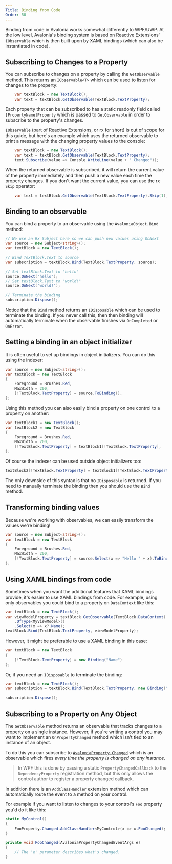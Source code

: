 ```yaml
---
Title: Binding from Code
Order: 50
---
```


Binding from code in Avalonia works somewhat differently to WPF/UWP. At the low level, Avalonia's
binding system is based on Reactive Extensions' `IObservable` which is then built upon by XAML
bindings (which can also be instantiated in code).

## Subscribing to Changes to a Property

You can subscribe to changes on a property by calling the `GetObservable`
method. This returns an `IObservable<T>` which can be used to listen for changes
to the property:

```csharp
    var textBlock = new TextBlock();
    var text = textBlock.GetObservable(TextBlock.TextProperty);
```

Each property that can be subscribed to has a static readonly field called
`[PropertyName]Property` which is passed to `GetObservable` in order to
subscribe to the property's changes.

`IObservable` (part of Reactive Extensions, or rx for short) is out of scope
for this guide, but here's an example which uses the returned observable to
print a message with the changing property values to the console:

```csharp
    var textBlock = new TextBlock();
    var text = textBlock.GetObservable(TextBlock.TextProperty);
    text.Subscribe(value => Console.WriteLine(value + " Changed"));
```

When the returned observable is subscribed, it will return the current value
of the property immediately and then push a new value each time the property
changes. If you don't want the current value, you can use the rx `Skip`
operator:

```csharp
    var text = textBlock.GetObservable(TextBlock.TextProperty).Skip(1);
```

## Binding to an observable

You can bind a property to an observable using the `AvaloniaObject.Bind` method:

```csharp
// We use an Rx Subject here so we can push new values using OnNext
var source = new Subject<string>();
var textBlock = new TextBlock();

// Bind TextBlock.Text to source
var subscription = textBlock.Bind(TextBlock.TextProperty, source);

// Set textBlock.Text to "hello"
source.OnNext("hello");
// Set textBlock.Text to "world!"
source.OnNext("world!");

// Terminate the binding
subscription.Dispose();
```

Notice that the `Bind` method returns an `IDisposable` which can be used to terminate the binding.
If you never call this, then then binding will automatically terminate when the observable finishes
via `OnCompleted` or `OnError`.

## Setting a binding in an object initializer

It is often useful to set up bindings in object initializers. You can do this using the indexer:

```csharp
var source = new Subject<string>();
var textBlock = new TextBlock
{
    Foreground = Brushes.Red,
    MaxWidth = 200,
    [!TextBlock.TextProperty] = source.ToBinding(),
};
```

Using this method you can also easily bind a property on one control to a property on another:

```csharp
var textBlock1 = new TextBlock();
var textBlock2 = new TextBlock
{
    Foreground = Brushes.Red,
    MaxWidth = 200,
    [!TextBlock.TextProperty] = textBlock1[!TextBlock.TextProperty],
};
```

Of course the indexer can be used outside object initializers too:

```csharp
textBlock2[!TextBlock.TextProperty] = textBlock1[!TextBlock.TextProperty];
```

The only downside of this syntax is that no `IDisposable` is returned. If you need to manually
terminate the binding then you should use the `Bind` method.

## Transforming binding values

Because we're working with observables, we can easily transform the values we're binding!

```csharp
var source = new Subject<string>();
var textBlock = new TextBlock
{
    Foreground = Brushes.Red,
    MaxWidth = 200,
    [!TextBlock.TextProperty] = source.Select(x => "Hello " + x).ToBinding(),
};
```

## Using XAML bindings from code

Sometimes when you want the additional features that XAML bindings provide, it's easier to use XAML bindings from code. For example, using only observables you could bind to a property on `DataContext` like this:

```csharp
var textBlock = new TextBlock();
var viewModelProperty = textBlock.GetObservable(TextBlock.DataContext)
    .OfType<MyViewModel>()
    .Select(x => x?.Name);
textBlock.Bind(TextBlock.TextProperty, viewModelProperty);
```

However, it might be preferable to use a XAML binding in this case:

```csharp
var textBlock = new TextBlock
{
    [!TextBlock.TextProperty] = new Binding("Name")
};
```

Or, if you need an `IDisposable` to terminate the binding:

```csharp
var textBlock = new TextBlock();
var subscription = textBlock.Bind(TextBlock.TextProperty, new Binding("Name"));

subscription.Dispose();
```

## Subscribing to a Property on Any Object

The `GetObservable` method returns an observable that tracks changes to a property on a single
instance. However, if you're writing a control you may want to implement an `OnPropertyChanged`
method which isn't tied to an instance of an object.

To do this you can subscribe to 
[`AvaloniaProperty.Changed`](/api/Avalonia/AvaloniaProperty/65237C52) which is an observable which
fires _every time the property is changed on any instance_.

> In WPF this is done by passing a static `PropertyChangedCallback` to the `DependencyProperty`
  registration method, but this only allows the control author to register a property changed
  callback.

In addition there is an `AddClassHandler` extension method which can automatically route the 
event to a method on your control.

For example if you want to listen to changes to your control's `Foo` property
you'd do it like this:

```csharp
static MyControl()
{
    FooProperty.Changed.AddClassHandler<MyControl>(x => x.FooChanged);
}

private void FooChanged(AvaloniaPropertyChangedEventArgs e)
{
    // The 'e' parameter describes what's changed.
}
```
